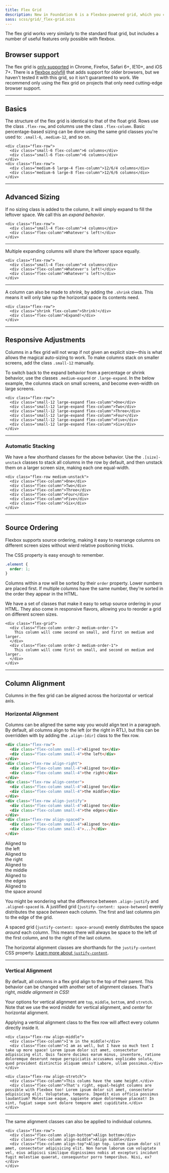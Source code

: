```yaml
---
title: Flex Grid
description: New in Foundation 6 is a Flexbox-powered grid, which you can use alongside the traditional float grid.
sass: scss/grid/_flex-grid.scss
---
```


The flex grid works very similarly to the standard float grid, but includes a number of useful features only possible with flexbox.

## Browser support

The flex grid is [only supported](http://caniuse.com/#feat=flexbox) in Chrome, Firefox, Safari 6+, IE10+, and iOS 7+. There is a [flexbox polyfill](https://github.com/doctyper/flexie) that adds support for older browsers, but we haven't tested it with this grid, so it isn't guaranteed to work. We recommend only using the flex grid on projects that only need cutting-edge browser support.

---

## Basics

The structure of the flex grid is identical to that of the float grid. Rows use the class `.flex-row`, and columns use the class `.flex-column`. Basic percentage-based sizing can be done using the same grid classes you're used to: `.small-6`, `.medium-12`, and so on.

```html_example
<div class="flex-row">
  <div class="small-6 flex-column">6 columns</div>
  <div class="small-6 flex-column">6 columns</div>
</div>
<div class="flex-row">
  <div class="medium-6 large-4 flex-column">12/6/4 columns</div>
  <div class="medium-6 large-8 flex-column">12/6/6 columns</div>
</div>
```

---

## Advanced Sizing

If no sizing class is added to the column, it will simply expand to fill the leftover space. We call this an *expand behavior*.

```html_example
<div class="flex-row">
  <div class="small-4 flex-column">4 columns</div>
  <div class="flex-column">Whatever's left!</div>
</div>
```

---

Multiple expanding columns will share the leftover space equally.

```html_example
<div class="flex-row">
  <div class="small-4 flex-column">4 columns</div>
  <div class="flex-column">Whatever's left!</div>
  <div class="flex-column">Whatever's left!</div>
</div>
```

---

A column can also be made to *shrink*, by adding the `.shrink` class. This means it will only take up the horizontal space its contents need.

```html_example
<div class="flex-row">
  <div class="shrink flex-column">Shrink!</div>
  <div class="flex-column">Expand!</div>
</div>
```

---

## Responsive Adjustments

Columns in a flex grid will not wrap if not given an explicit size&mdash;this is what allows the magical auto-sizing to work. To make columns stack on smaller screens, add the class `.small-12` manually.

To switch back to the expand behavior from a percentage or shrink behavior, use the classes `.medium-expand` or `.large-expand`. In the below example, the columns stack on small screens, and become even-width on large screens.

```html_example
<div class="flex-row">
  <div class="small-12 large-expand flex-column">One</div>
  <div class="small-12 large-expand flex-column">Two</div>
  <div class="small-12 large-expand flex-column">Three</div>
  <div class="small-12 large-expand flex-column">Four</div>
  <div class="small-12 large-expand flex-column">Five</div>
  <div class="small-12 large-expand flex-column">Six</div>
</div>
```

---

### Automatic Stacking

We have a few shorthand classes for the above behavior. Use the `.[size]-unstack` classes to stack all columns in the row by default, and then unstack them on a larger screen size, making each one equal-width.

```html_example
<div class="flex-row medium-unstack">
  <div class="flex-column">One</div>
  <div class="flex-column">Two</div>
  <div class="flex-column">Three</div>
  <div class="flex-column">Four</div>
  <div class="flex-column">Five</div>
  <div class="flex-column">Six</div>
</div>
```

---

## Source Ordering

Flexbox supports source ordering, making it easy to rearrange columns on different screen sizes without wierd relative positioning tricks.

The CSS property is easy enough to remember.

```scss
.element {
  order: 1;
}
```

Columns within a row will be sorted by their `order` property. Lower numbers are placed first. If multiple columns have the same number, they're sorted in the order they appear in the HTML.

We have a set of classes that make it easy to setup source ordering in your HTML. They also come in responsive flavors, allowing you to reorder a grid on different screen sizes.

```html_example
<div class="flex-grid">
  <div class="flex-column order-2 medium-order-1">
    This column will come second on small, and first on medium and larger.
  </div>
  <div class="flex-column order-2 medium-order-1">
    This column will come first on small, and second on medium and larger.
  </div>
</div>
```

---

## Column Alignment

Columns in the flex grid can be aligned across the horizontal or vertical axis.

### Horizontal Alignment

Columns can be aligned the same way you would align text in a paragraph. By default, all columns align to the left (or the right in RTL), but this can be overridden with by adding the `.align-[dir]` class to the flex row.

```html
<div class="flex-row">
  <div class="flex-column small-4">Aligned to</div>
  <div class="flex-column small-4">the left</div>
</div>
<div class="flex-row align-right">
  <div class="flex-column small-4">Aligned to</div>
  <div class="flex-column small-4">the right</div>
</div>
<div class="flex-row align-center">
  <div class="flex-column small-4">Aligned to</div>
  <div class="flex-column small-4">the middle</div>
</div>
<div class="flex-row align-justify">
  <div class="flex-column small-4">Aligned to</div>
  <div class="flex-column small-4">the edges</div>
</div>
<div class="flex-row align-spaced">
  <div class="flex-column small-4">Aligned to</div>
  <div class="flex-column small-4">...?</div>
</div>
```

<div class="text-center">
  <div class="flex-row">
    <div class="flex-column small-4">Aligned to</div>
    <div class="flex-column small-4">the left</div>
  </div>
  <div class="flex-row align-right">
    <div class="flex-column small-4">Aligned to</div>
    <div class="flex-column small-4">the right</div>
  </div>
  <div class="flex-row align-center">
    <div class="flex-column small-4">Aligned to</div>
    <div class="flex-column small-4">the middle</div>
  </div>
  <div class="flex-row align-justify">
    <div class="flex-column small-4">Aligned to</div>
    <div class="flex-column small-4">the edges</div>
  </div>
  <div class="flex-row align-spaced">
    <div class="flex-column small-4">Aligned to</div>
    <div class="flex-column small-4">the space around</div>
  </div>
</div>

You might be wondering what the difference between `.align-justify` and `.aligned-spaced` is. A justified grid (`justify-content: space-between`) evenly distributes the space *between* each column. The first and last columns pin to the edge of the grid.

A spaced grid (`justify-content: space-around`) evenly distributes the space *around* each column. This means there will always be space to the left of the first column, and to the right of the last column.

The horizontal alignment classes are shorthands for the `justify-content` CSS property. [Learn more about `justify-content`](https://developer.mozilla.org/en-US/docs/Web/CSS/justify-content).

---

### Vertical Alignment

By default, all columns in a flex grid align to the top of their parent. This behavior can be changed with another set of alignment classes. That's right, *middle alignment in CSS*!

Your options for vertical alignment are `top`, `middle`, `bottom`, and `stretch`. Note that we use the word *middle* for vertical alignment, and *center* for horizontal alignment.

Applying a vertical alignment class to the flex row will affect every column directly inside it.

```html_example
<div class="flex-row align-middle">
  <div class="flex-column">I'm in the middle!</div>
  <div class="flex-column">I am as well, but I have so much text I take up more space! Lorem ipsum dolor sit amet, consectetur adipisicing elit. Quis facere ducimus earum minus, inventore, ratione doloremque deserunt neque perspiciatis accusamus explicabo soluta, quod provident distinctio aliquam omnis? Labore, ullam possimus.</div>
</div>
```

```html_example
<div class="flex-row align-stretch">
  <div class="flex-column">This colums have the same height.</div>
  <div class="flex-column">That's right, equal-height columns are possible with Flexbox too! Lorem ipsum dolor sit amet, consectetur adipisicing elit. Voluptatum, tempora. Impedit eius officia possimus laudantium? Molestiae eaque, sapiente atque doloremque placeat! In sint, fugiat saepe sunt dolore tempore amet cupiditate.</div>
</div>
```

---

The same alignment classes can also be applied to individual columns.

```html_example
<div class="flex-row">
  <div class="flex-column align-bottom">Align bottom</div>
  <div class="flex-column align-middle">Align middle</div>
  <div class="flex-column align-top">Align top. Lorem ipsum dolor sit amet, consectetur adipisicing elit. Non harum laborum cum voluptate vel, eius adipisci similique dignissimos nobis at excepturi incidunt fugit molestiae quaerat, consequuntur porro temporibus. Nisi, ex?</div>
</div>
```